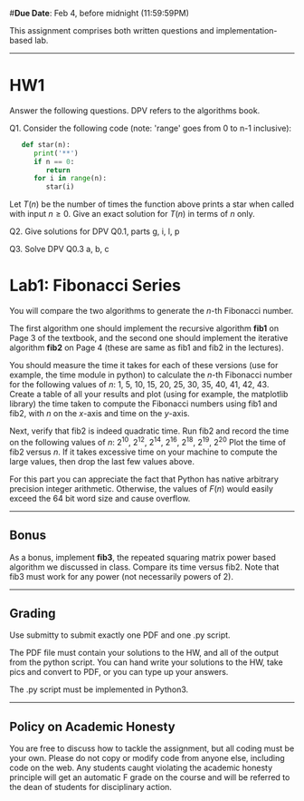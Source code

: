 <!--
.. title: HW1
.. slug: algo_hw1
.. date: 2021-01-28 21:20:01 UTC-04:00
.. tags: 
.. category: 
.. link: 
.. description: 
.. has_math: True
.. type: text
-->

#**Due Date**: Feb 4, before midnight (11:59:59PM)

This assignment comprises both written questions and
implementation-based lab.

---

# HW1

Answer the following questions. DPV refers to the algorithms book.

Q1. Consider the following code (note: 'range' goes from 0 to n-1
inclusive):
```python
   def star(n):
      print('**')
      if n == 0: 
         return
      for i in range(n):
         star(i)
```
Let $T(n)$ be the number of times the function above prints a star when
called with input $n \ge 0$. Give an exact solution for $T(n)$ in terms
of $n$ only.

Q2. Give solutions for DPV Q0.1, parts g, i, l, p

Q3. Solve DPV Q0.3 a, b, c


# Lab1: Fibonacci Series


You will compare the two algorithms to generate the $n$-th Fibonacci
number. 

The first algorithm one should implement the recursive algorithm
**fib1** on Page 3 of the textbook, and the second one should implement
the iterative algorithm **fib2** on Page 4 (these are same as fib1 and
fib2 in the lectures).

You should measure the time it takes for each of these versions (use for
example, the time module in python) to calculate the $n$-th Fibonacci
number for the following values of $n$: 1, 5, 10, 15, 20, 25, 30, 35,
40, 41, 42, 43. Create a table of all your results and plot (using for
example, the matplotlib library) the time taken to compute the Fibonacci
numbers using fib1 and fib2, with $n$ on the $x$-axis and time on the
$y$-axis.

Next, verify that fib2 is indeed quadratic time. Run fib2 and record the
time on the following values of $n$: $2^{10}$, $2^{12}$, $2^{14}$,
$2^{16}$, $2^{18}$, $2^{19}$, $2^{20}$ Plot the time of fib2 versus $n$.
If it takes excessive time on your machine to compute the large values,
then drop the last few values above.

For this part you can appreciate the fact that Python has native
arbitrary precision integer arithmetic. Otherwise, the values of $F(n)$
would easily exceed the 64 bit word size and cause overflow.

--- 

## Bonus

As a bonus, implement **fib3**, the repeated squaring matrix
power based algorithm we discussed in class. Compare its time versus
fib2. Note that fib3 must work for any power (not necessarily powers of
2).

---

## Grading

Use submitty to submit exactly one PDF and one .py script.

The PDF file must contain your solutions to the HW, and all of the
output from the python script.
You can hand write your solutions to the HW, take pics and convert to
PDF, or you can type up your answers.

The .py script must be implemented in Python3. 

---

## Policy on Academic Honesty

You are free to discuss how to tackle the assignment, but all coding
must be your own. Please do not copy or modify code from anyone else,
including code on the web. Any students caught violating the academic
honesty principle will get an automatic F grade on the course and will
be referred to the dean of students for disciplinary action.

